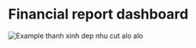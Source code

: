 # Financial report dashboard
![Example](https://github.com/vuthanhdatt/financial-dasboard/blob/main/images/example_2.png)
thanh xinh dep nhu cut
alo alo

